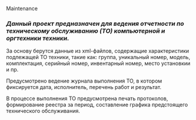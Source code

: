  Maintenance

### *Данный проект предназначен для ведения отчетности по техническому обслуживанию (ТО) компьютерной и оргтехники техники.*

За основу берутся данные из xml-файлов, содержащие характеристики подлежащей ТО техники, такие как: группа, уникальный номер, модель, комплектация, серийный номер, инвентарный номер, место установкии и пр.

Предусмотрено ведение журнала выполнения ТО, в котором фиксируется дата, исполнитель, перечень работ и результат.

В процессе выполнения ТО предусмотрена печать протоколов, формирование реестра за период, составление графика предстоящего технического обслуживания.

